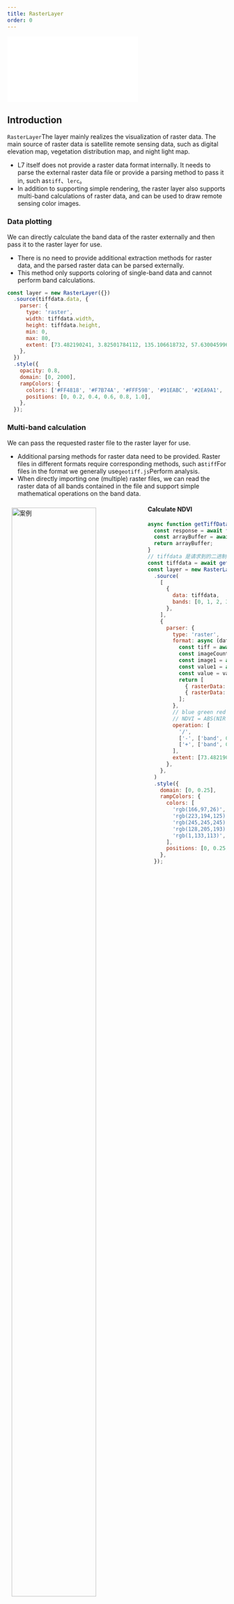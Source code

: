 ```yaml
---
title: RasterLayer
order: 0
---
```


<embed src="@/docs/api/common/style.md"></embed>

## Introduction

`RasterLayer`The layer mainly realizes the visualization of raster data. The main source of raster data is satellite remote sensing data, such as digital elevation map, vegetation distribution map, and night light map.

- L7 itself does not provide a raster data format internally. It needs to parse the external raster data file or provide a parsing method to pass it in, such as`tiff`、`lerc`。
- In addition to supporting simple rendering, the raster layer also supports multi-band calculations of raster data, and can be used to draw remote sensing color images.

### Data plotting

We can directly calculate the band data of the raster externally and then pass it to the raster layer for use.

- There is no need to provide additional extraction methods for raster data, and the parsed raster data can be parsed externally.
- This method only supports coloring of single-band data and cannot perform band calculations.

```js
const layer = new RasterLayer({})
  .source(tiffdata.data, {
    parser: {
      type: 'raster',
      width: tiffdata.width,
      height: tiffdata.height,
      min: 0,
      max: 80,
      extent: [73.482190241, 3.82501784112, 135.106618732, 57.6300459963],
    },
  })
  .style({
    opacity: 0.8,
    domain: [0, 2000],
    rampColors: {
      colors: ['#FF4818', '#F7B74A', '#FFF598', '#91EABC', '#2EA9A1', '#206C7C'].reverse(),
      positions: [0, 0.2, 0.4, 0.6, 0.8, 1.0],
    },
  });
```

### Multi-band calculation

We can pass the requested raster file to the raster layer for use.

- Additional parsing methods for raster data need to be provided. Raster files in different formats require corresponding methods, such as`tiff`For files in the format we generally use`geotiff.js`Perform analysis.
- When directly importing one (multiple) raster files, we can read the raster data of all bands contained in the file and support simple mathematical operations on the band data.

<div>
  <div style="width:60%;float:left; margin: 10px;">
    <img  width="80%" alt="案例" src='https://gw.alipayobjects.com/mdn/rms_816329/afts/img/A*lmJFT7WONcoAAAAAAAAAAAAAARQnAQ'>
  </div>
</div>

#### Calculate NDVI

```javascript
async function getTiffData(url: string) {
  const response = await fetch(url);
  const arrayBuffer = await response.arrayBuffer();
  return arrayBuffer;
}
// tiffdata 是请求到的二进制的栅格文件
const tiffdata = await getTiffData('https: // xxx');
const layer = new RasterLayer({})
  .source(
    [
      {
        data: tiffdata,
        bands: [0, 1, 2, 3],
      },
    ],
    {
      parser: {
        type: 'raster',
        format: async (data, bands) => {
          const tiff = await GeoTIFF.fromArrayBuffer(data);
          const imageCount = await tiff.getImageCount();
          const image1 = await tiff.getImage(1);
          const value1 = await image1.readRasters();
          const value = value1;
          return [
            { rasterData: value[2], width: value.width, height: value.height }, // R
            { rasterData: value[3], width: value.width, height: value.height }, // NIR
          ];
        },
        // blue green red nir
        // NDVI = ABS(NIR - R) / (NIR + R) = 近红外与红光之差 / 近红外与红光之和
        operation: [
          '/',
          ['-', ['band', 0], ['band', 1]], // R > NIR
          ['+', ['band', 0], ['band', 1]],
        ],
        extent: [73.482190241, 3.82501784112, 135.106618732, 57.6300459963],
      },
    },
  )
  .style({
    domain: [0, 0.25],
    rampColors: {
      colors: [
        'rgb(166,97,26)',
        'rgb(223,194,125)',
        'rgb(245,245,245)',
        'rgb(128,205,193)',
        'rgb(1,133,113)',
      ],
      positions: [0, 0.25, 0.5, 0.75, 1.0],
    },
  });
```
